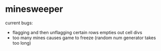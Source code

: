 # minesweeper

current bugs:
- flagging and then unflagging certain rows empties out cell divs 
- too many mines causes game to freeze (random num generator takes too long) 

